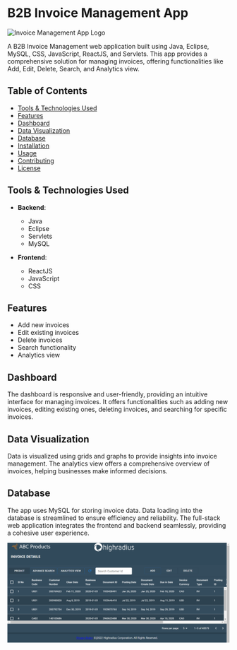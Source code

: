 # B2B Invoice Management App

![Invoice Management App Logo](link-to-your-logo)

A B2B Invoice Management web application built using Java, Eclipse, MySQL, CSS, JavaScript, ReactJS, and Servlets. This app provides a comprehensive solution for managing invoices, offering functionalities like Add, Edit, Delete, Search, and Analytics view.

## Table of Contents

- [Tools & Technologies Used](#tools--technologies-used)
- [Features](#features)
- [Dashboard](#dashboard)
- [Data Visualization](#data-visualization)
- [Database](#database)
- [Installation](#installation)
- [Usage](#usage)
- [Contributing](#contributing)
- [License](#license)

## Tools & Technologies Used

- **Backend**:
  - Java
  - Eclipse
  - Servlets
  - MySQL

- **Frontend**:
  - ReactJS
  - JavaScript
  - CSS

## Features

- Add new invoices
- Edit existing invoices
- Delete invoices
- Search functionality
- Analytics view

## Dashboard

The dashboard is responsive and user-friendly, providing an intuitive interface for managing invoices. It offers functionalities such as adding new invoices, editing existing ones, deleting invoices, and searching for specific invoices.

## Data Visualization

Data is visualized using grids and graphs to provide insights into invoice management. The analytics view offers a comprehensive overview of invoices, helping businesses make informed decisions.

## Database

The app uses MySQL for storing invoice data. Data loading into the database is streamlined to ensure efficiency and reliability. The full-stack web application integrates the frontend and backend seamlessly, providing a cohesive user experience.



![Image Alt Text](UI-Part.png)

